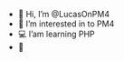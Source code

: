 - 👋 Hi, I’m @LucasOnPM4
- 👀 I’m interested in to PM4
- 💻 I’am learning PHP
- 🧠

<!---
LucasOnPM4/LucasOnPM4 is a ✨ special ✨ repository because its `README.md` (this file) appears on your GitHub profile.
You can click the Preview link to take a look at your changes.
--->
